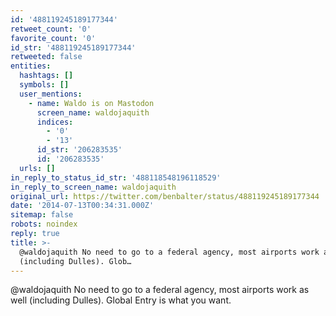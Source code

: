 ```yaml
---
id: '488119245189177344'
retweet_count: '0'
favorite_count: '0'
id_str: '488119245189177344'
retweeted: false
entities:
  hashtags: []
  symbols: []
  user_mentions:
    - name: Waldo is on Mastodon
      screen_name: waldojaquith
      indices:
        - '0'
        - '13'
      id_str: '206283535'
      id: '206283535'
  urls: []
in_reply_to_status_id_str: '488118548196118529'
in_reply_to_screen_name: waldojaquith
original_url: https://twitter.com/benbalter/status/488119245189177344
date: '2014-07-13T00:34:31.000Z'
sitemap: false
robots: noindex
reply: true
title: >-
  @waldojaquith No need to go to a federal agency, most airports work as well
  (including Dulles). Glob…
---
```


@waldojaquith No need to go to a federal agency, most airports work as well (including Dulles). Global Entry is what you want.